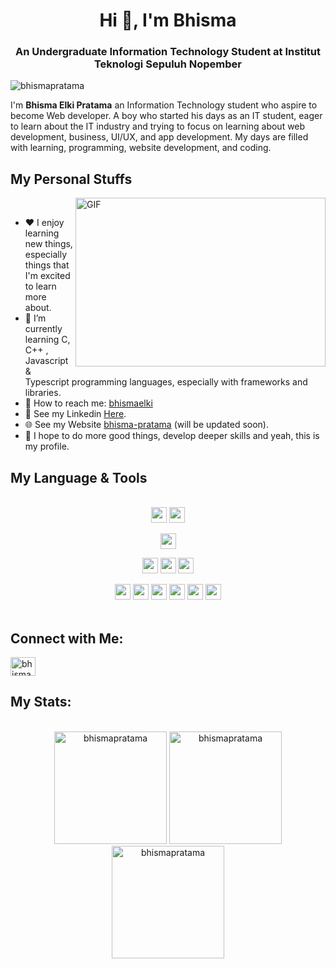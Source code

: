 <h1 align="center">Hi 👋, I'm Bhisma</h1>
<h3 align="center">An Undergraduate Information Technology Student at Institut Teknologi Sepuluh Nopember</h3>

<p align="left"> <img src="https://komarev.com/ghpvc/?username=bhismapratama&label=Profile%20views&color=0e75b6&style=flat" alt="bhismapratama" /> </p>

I'm **Bhisma Elki Pratama** an Information Technology student who aspire to become Web developer.
A boy who started his days as an IT student, eager to learn about the IT industry and trying to focus on learning about web development, business, UI/UX, and app development.
My days are filled with learning, programming, website development, and coding.

## My Personal Stuffs
<img align="right" width="400" height="270" alt="GIF" src="https://media.giphy.com/media/RbDKaczqWovIugyJmW/giphy.gif"><br>
* ❤️ I enjoy learning new things, especially things that I'm excited to learn more about.
* 🔭 I’m currently learning C, C++ , Javascript & Typescript programming languages, especially with frameworks and libraries.
* 📩 How to reach me: [bhismaelki](mailto:bhismaelki@gmail.com)
* 📝 See my Linkedin [Here](https://www.linkedin.com/in/bhisma-pratama/). 
* 🌐 See my Website [bhisma-pratama](http://bit.ly/bhisma-pratama) (will be updated soon).
* 😬 I hope to do more good things, develop deeper skills and yeah, this is my profile.

## My Language & Tools
<br/>
<div align="center">
<img src="https://img.shields.io/badge/-Git-BlueSky?style=plastic&logo=git" height="25" /></img>
<img src="https://img.shields.io/badge/-GitHub-black?style=plastic&logo=github" height="25" /></img>

<img src="https://img.shields.io/badge/-VS%20Code-black?style=plastic&logo=visual-studio-code&logoColor=007ACC" height="25" /></img>

<img src="https://img.shields.io/badge/-JavaScript-black?style=plastic&logo=javascript" height="25" /></img>
<img src="https://img.shields.io/badge/-HTML5-black?style=plastic&logo=html5&logoColor=E34F26" height="25" /></img>
<img src="https://img.shields.io/badge/-CSS3-black?style=plastic&logo=css3&logoColor=1572B6" height="25" /></img>

<img src="https://img.shields.io/badge/-React-black?style=plastic&logo=React&logoColor=0180cd" height="25" /></img>
<img src="https://img.shields.io/badge/-Nodejs-black?style=plastic&logo=Node.js" height="25" /></img>
<img src="https://img.shields.io/badge/-MySQL-black?style=plastic&logo=Mysql" height="25" /></img>
<img src="https://img.shields.io/badge/-Laravel-black?style=plastic&logo=Laravel" height="25" /></img>
<img src="https://img.shields.io/badge/-Figma-black?style=plastic&logo=Figma&logoColor=F24E1E" height="25" /></img>
<img src="https://img.shields.io/badge/-Postman-black?style=plastic&logo=postman" height="25" /></img> <br/> <br/>
</div>

## Connect with Me:
<p align="left">
<a href="https://linkedin.com/in/bhisma-pratama" target="blank"><img align="center" src="https://raw.githubusercontent.com/rahuldkjain/github-profile-readme-generator/master/src/images/icons/Social/linked-in-alt.svg" alt="bhismapratama" height="30" width="40" /></a>
</p>

## My Stats:
<br/>
<div align="center">
  <img height="180" src="https://github-readme-stats.vercel.app/api/top-langs?username=bhismapratama&show_icons=true&locale=en&layout=compact"      alt="bhismapratama" />
  <img height="180" src="https://github-readme-stats.vercel.app/api?username=bhismapratama&show_icons=true&locale=en" alt="bhismapratama" />
  <img height="180" src="https://github-readme-streak-stats.herokuapp.com/?user=bhismapratama&" alt="bhismapratama" />
</div>

